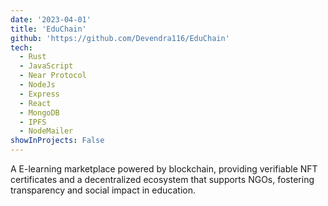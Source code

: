 ```yaml
---
date: '2023-04-01'
title: 'EduChain'
github: 'https://github.com/Devendra116/EduChain'
tech:
  - Rust
  - JavaScript
  - Near Protocol
  - NodeJs
  - Express
  - React
  - MongoDB
  - IPFS
  - NodeMailer
showInProjects: False
---
```


A E-learning marketplace powered by blockchain, providing verifiable NFT certificates and a decentralized ecosystem that supports NGOs, fostering transparency and social impact in education.
